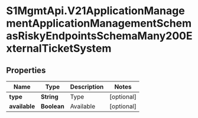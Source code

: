 # S1MgmtApi.V21ApplicationManagementApplicationManagementSchemasRiskyEndpointsSchemaMany200ExternalTicketSystem

## Properties
Name | Type | Description | Notes
------------ | ------------- | ------------- | -------------
**type** | **String** | Type | [optional] 
**available** | **Boolean** | Available | [optional] 


